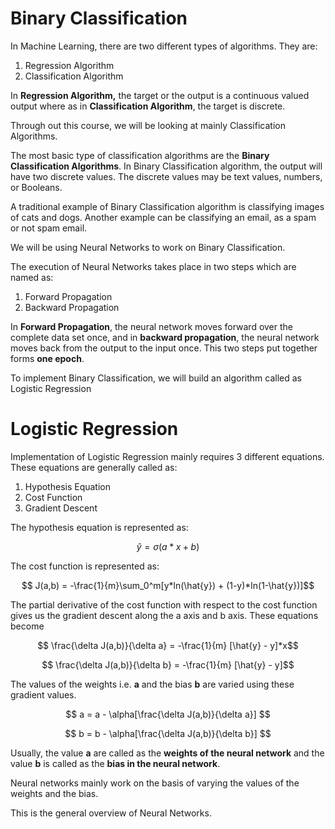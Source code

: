 # Binary Classification

In Machine Learning, there are two different types of algorithms. They are:

1. Regression Algorithm
2. Classification Algorithm



In **Regression Algorithm,** the target or the output is a continuous valued output where as in **Classification Algorithm**, the target is discrete. 

Through out this course, we will be looking at mainly Classification Algorithms. 

The most basic type of classification algorithms are the **Binary Classification Algorithms**. In Binary Classification algorithm, the output will have two discrete values. The discrete values may be text values, numbers, or Booleans.

A traditional example of Binary Classification algorithm is classifying images of cats and dogs. Another example can be classifying an email, as a spam or not spam email. 



We will be using Neural Networks to work on Binary Classification. 



The execution of Neural Networks takes place in two steps which are named as:

1. Forward Propagation
2. Backward Propagation



In **Forward Propagation**, the neural network moves forward over the complete data set once, and in **backward propagation**, the neural network moves back from the output to the input once. This two steps put together forms **one epoch**.



To implement Binary Classification, we will build an algorithm called as Logistic Regression



# Logistic Regression

Implementation of Logistic Regression mainly requires 3 different equations. These equations are generally called as:

1. Hypothesis Equation
2. Cost Function
3. Gradient Descent



The hypothesis equation is represented as:

$$ \hat{y} = \sigma (a*x + b)$$

The cost function is represented as:

$$ J(a,b) = -\frac{1}{m}\sum_0^m[y*ln(\hat{y}) + (1-y)*ln(1-\hat{y})]$$

The partial derivative of the cost function with respect to the cost function gives us the gradient descent along the a axis and b axis. These equations become

$$ \frac{\delta J(a,b)}{\delta a} = -\frac{1}{m} [\hat{y} - y]*x$$

$$ \frac{\delta J(a,b)}{\delta b} = -\frac{1}{m} [\hat{y} - y]$$

The values of the weights i.e. **a** and the bias **b** are varied using these gradient values. 

$$ a = a - \alpha[\frac{\delta J(a,b)}{\delta a}] $$

$$ b = b - \alpha[\frac{\delta J(a,b)}{\delta b}] $$



Usually, the value **a** are called as the **weights of the neural network** and the value **b** is called as the **bias in the neural network**.

Neural networks mainly work on the basis of varying the values of the weights and the bias. 

This is the general overview of Neural Networks.